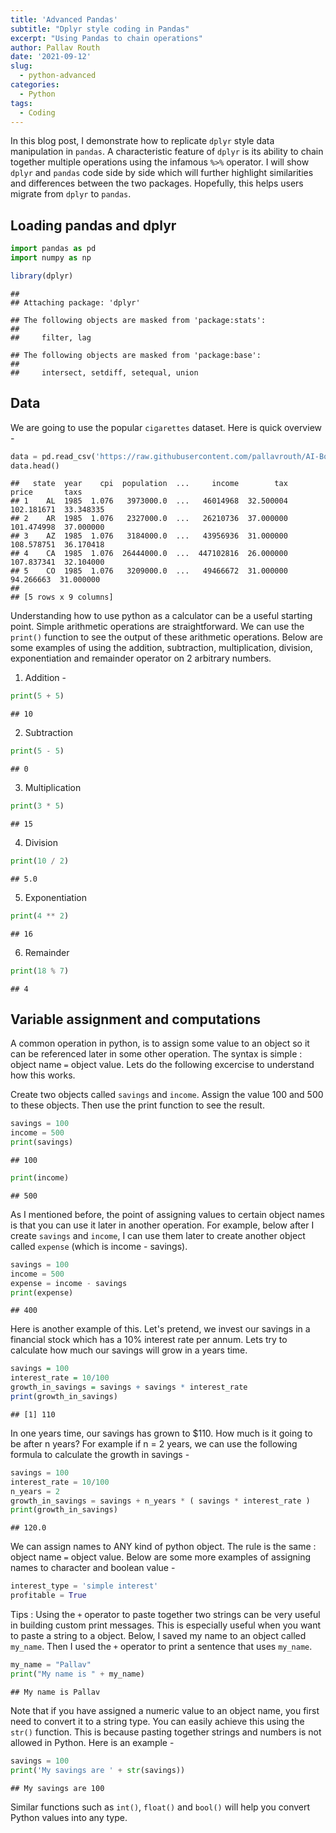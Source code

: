 ```yaml
---
title: 'Advanced Pandas'
subtitle: "Dplyr style coding in Pandas"
excerpt: "Using Pandas to chain operations"
author: Pallav Routh
date: '2021-09-12'
slug: 
  - python-advanced
categories:
  - Python
tags:
  - Coding
---
```




In this blog post, I demonstrate how to replicate `dplyr` style data manipulation in `pandas`. A characteristic feature of `dplyr` is its ability to chain together multiple operations using the infamous `%>%` operator. I will show `dplyr` and `pandas` code side by side which will further highlight similarities and differences between the two packages. Hopefully, this helps users migrate from `dplyr` to `pandas`.   

## Loading pandas and dplyr


```python
import pandas as pd
import numpy as np
```


```r
library(dplyr)
```

```
## 
## Attaching package: 'dplyr'
```

```
## The following objects are masked from 'package:stats':
## 
##     filter, lag
```

```
## The following objects are masked from 'package:base':
## 
##     intersect, setdiff, setequal, union
```


## Data

We are going to use the popular `cigarettes` dataset. Here is quick overview -


```python
data = pd.read_csv('https://raw.githubusercontent.com/pallavrouth/AI-Bootcamp/main/Data/cigarettes.csv', index_col = 'Unnamed: 0')
data.head()
```

```
##   state  year    cpi  population  ...     income        tax       price       taxs
## 1    AL  1985  1.076   3973000.0  ...   46014968  32.500004  102.181671  33.348335
## 2    AR  1985  1.076   2327000.0  ...   26210736  37.000000  101.474998  37.000000
## 3    AZ  1985  1.076   3184000.0  ...   43956936  31.000000  108.578751  36.170418
## 4    CA  1985  1.076  26444000.0  ...  447102816  26.000000  107.837341  32.104000
## 5    CO  1985  1.076   3209000.0  ...   49466672  31.000000   94.266663  31.000000
## 
## [5 rows x 9 columns]
```








Understanding how to use python as a calculator can be a useful starting point. Simple arithmetic operations are straightforward. We can use the `print()` function to see the output of these arithmetic operations. Below are some examples of using the addition, subtraction, multiplication, division, exponentiation and remainder operator on 2 arbitrary numbers.

1. Addition -


```python
print(5 + 5)
```

```
## 10
```

2. Subtraction


```python
print(5 - 5)
```

```
## 0
```

3. Multiplication


```python
print(3 * 5)
```

```
## 15
```

4. Division


```python
print(10 / 2)
```

```
## 5.0
```

5. Exponentiation


```python
print(4 ** 2)
```

```
## 16
```


6. Remainder


```python
print(18 % 7)
```

```
## 4
```

## Variable assignment and computations

A common operation in python, is to assign some value to an object so it can be referenced later in some other operation. The syntax is simple : object name `=` object value. Lets do the following excercise to understand how this works. 

Create two objects called `savings` and `income`. Assign the value 100 and 500 to these objects. Then use the print function to see the result.


```python
savings = 100
income = 500
print(savings)
```

```
## 100
```

```python
print(income)
```

```
## 500
```

As I mentioned before, the point of assigning values to certain object names is that you can use it later in another operation. For example, below after I create `savings` and `income`, I can use them later to create another object called `expense` (which is income - savings).


```python
savings = 100
income = 500
expense = income - savings
print(expense)
```

```
## 400
```

Here is another example of this. Let's pretend, we invest our savings in a financial stock which has a 10\% interest rate per annum. Lets try to calculate how much our savings will grow in a years time. 


```r
savings = 100
interest_rate = 10/100
growth_in_savings = savings + savings * interest_rate
print(growth_in_savings)
```

```
## [1] 110
```

In one years time, our savings has grown to \$110. How much is it going to be after n years? For example if n = 2 years, we can use the following formula to calculate the growth in savings -


```python
savings = 100
interest_rate = 10/100
n_years = 2
growth_in_savings = savings + n_years * ( savings * interest_rate ) 
print(growth_in_savings)
```

```
## 120.0
```

We can assign names to ANY kind of python object. The rule is the same : object name `=` object value. Below are some more examples of assigning names to character and boolean value -


```python
interest_type = 'simple interest'
profitable = True
```

Tips : Using the `+` operator to paste together two strings can be very useful in building custom print messages. This is especially useful when you want to paste a string to a object. Below, I saved my name to an object called `my_name`. Then I used the `+` operator to print a sentence that uses `my_name`.


```python
my_name = "Pallav"
print("My name is " + my_name)
```

```
## My name is Pallav
```

Note that if you have assigned a numeric value to an object name, you first need to convert it to a string type. You can easily achieve this using the `str()` function. This is because pasting together strings and numbers is not allowed in Python. Here is an example -


```python
savings = 100
print('My savings are ' + str(savings))
```

```
## My savings are 100
```

Similar functions such as `int()`, `float()` and `bool()` will help you convert Python values into any type.

